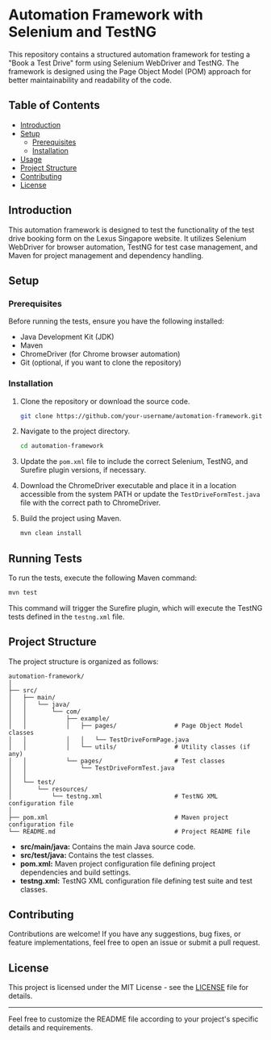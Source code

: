 # Automation Framework with Selenium and TestNG

This repository contains a structured automation framework for testing a "Book a Test Drive" form using Selenium WebDriver and TestNG. The framework is designed using the Page Object Model (POM) approach for better maintainability and readability of the code.

## Table of Contents

- [Introduction](#introduction)
- [Setup](#setup)
    - [Prerequisites](#prerequisites)
    - [Installation](#installation)
- [Usage](#usage)
- [Project Structure](#project-structure)
- [Contributing](#contributing)
- [License](#license)

## Introduction

This automation framework is designed to test the functionality of the test drive booking form on the Lexus Singapore website. It utilizes Selenium WebDriver for browser automation, TestNG for test case management, and Maven for project management and dependency handling.

## Setup

### Prerequisites

Before running the tests, ensure you have the following installed:

- Java Development Kit (JDK)
- Maven
- ChromeDriver (for Chrome browser automation)
- Git (optional, if you want to clone the repository)

### Installation

1. Clone the repository or download the source code.
   ```bash
   git clone https://github.com/your-username/automation-framework.git
   ```

2. Navigate to the project directory.
   ```bash
   cd automation-framework
   ```

3. Update the `pom.xml` file to include the correct Selenium, TestNG, and Surefire plugin versions, if necessary.

4. Download the ChromeDriver executable and place it in a location accessible from the system PATH or update the `TestDriveFormTest.java` file with the correct path to ChromeDriver.

5. Build the project using Maven.
   ```bash
   mvn clean install
   ```

## Running Tests

To run the tests, execute the following Maven command:
```bash
mvn test
```

This command will trigger the Surefire plugin, which will execute the TestNG tests defined in the `testng.xml` file.

## Project Structure

The project structure is organized as follows:

```
automation-framework/
│
├── src/
│   ├── main/
│   │   └── java/
│   │       └── com/
│   │           ├── example/
│   │           │   ├── pages/                # Page Object Model classes
│   │           │   │   └── TestDriveFormPage.java
│   │           │   └── utils/                # Utility classes (if any)
│   │           └── pages/                    # Test classes
│   │               └── TestDriveFormTest.java
│   │
│   └── test/
│       └── resources/
│           └── testng.xml                    # TestNG XML configuration file
│
├── pom.xml                                   # Maven project configuration file
└── README.md                                 # Project README file
```
- **src/main/java:** Contains the main Java source code.
- **src/test/java:** Contains the test classes.
- **pom.xml:** Maven project configuration file defining project dependencies and build settings.
- **testng.xml:** TestNG XML configuration file defining test suite and test classes.

## Contributing

Contributions are welcome! If you have any suggestions, bug fixes, or feature implementations, feel free to open an issue or submit a pull request.

## License

This project is licensed under the MIT License - see the [LICENSE](LICENSE) file for details.

---

Feel free to customize the README file according to your project's specific details and requirements.